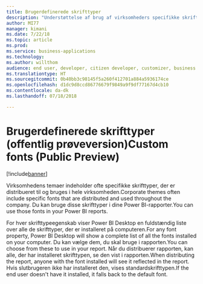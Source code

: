 ```yaml
---
title: Brugerdefinerede skrifttyper
description: "Understøttelse af brug af virksomheders specifikke skrifttyper, der er installeret på forfatterens computer"
author: MI77
manager: kimani
ms.date: 7/22/18
ms.topic: article
ms.prod: 
ms.service: business-applications
ms.technology: 
ms.author: willthom
audience: end user, developer, citizen developer, customizer, business analyst, IT pro
ms.translationtype: HT
ms.sourcegitcommit: 0b40bb3c98145f5a260f412701a884a5936174ce
ms.openlocfilehash: d1dc9d8ccd86776679f9849a9f9df77167d4cb10
ms.contentlocale: da-dk
ms.lasthandoff: 07/18/2018

---
```


# <a name="custom-fonts-public-preview"></a><span data-ttu-id="e4ac2-103">Brugerdefinerede skrifttyper (offentlig prøveversion)</span><span class="sxs-lookup"><span data-stu-id="e4ac2-103">Custom fonts (Public Preview)</span></span>

[!include[banner](../../../includes/banner.md)]

<span data-ttu-id="e4ac2-104">Virksomhedens temaer indeholder ofte specifikke skrifttyper, der er distribueret til og bruges i hele virksomheden.</span><span class="sxs-lookup"><span data-stu-id="e4ac2-104">Corporate themes often include specific fonts that are distributed and used throughout the company.</span></span> <span data-ttu-id="e4ac2-105">Du kan bruge disse skrifttyper i dine Power BI-rapporter.</span><span class="sxs-lookup"><span data-stu-id="e4ac2-105">You can use those fonts in your Power BI reports.</span></span>

<span data-ttu-id="e4ac2-106">For hver skrifttypeegenskab viser Power BI Desktop en fuldstændig liste over alle de skrifttyper, der er installeret på computeren.</span><span class="sxs-lookup"><span data-stu-id="e4ac2-106">For any font property, Power BI Desktop will show a complete list of all the fonts installed on your computer.</span></span> <span data-ttu-id="e4ac2-107">Du kan vælge dem, du skal bruge i rapporten.</span><span class="sxs-lookup"><span data-stu-id="e4ac2-107">You can choose from these to use in your report.</span></span> <span data-ttu-id="e4ac2-108">Når du distribuerer rapporten, kan alle, der har installeret skrifttypen, se den vist i rapporten.</span><span class="sxs-lookup"><span data-stu-id="e4ac2-108">When distributing the report, anyone with the font installed will see it reflected in the report.</span></span> <span data-ttu-id="e4ac2-109">Hvis slutbrugeren ikke har installeret den, vises standardskrifttypen.</span><span class="sxs-lookup"><span data-stu-id="e4ac2-109">If the end user doesn't have it installed, it falls back to the default font.</span></span>

<!--
### Who uses this feature
This feature is intended for end user, developer, citizen developer, customizer, business analyst, IT pro. No additional setup is required.
## Status
### Development status
In development
#### Target timeframe
October ‘18
-->

